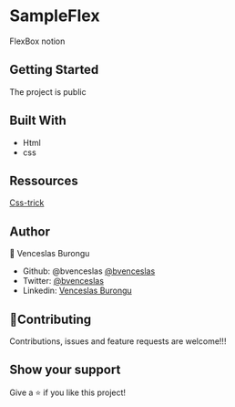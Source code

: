 # SampleFlex

FlexBox notion
## Getting Started

The project is public
## Built With

- Html
- css

## Ressources

[Css-trick](https://css-tricks.com/)
## Author

👤 Venceslas Burongu

- Github: @bvenceslas [@bvenceslas](https://github.com/bvenceslas)
- Twitter: [@bvenceslas](https://twitter.com/bvenceslas)
- Linkedin: [Venceslas Burongu](https://www.linkedin.com/in/venceslas-burongu-8271b519a/)

## 🤝Contributing

Contributions, issues and feature requests are welcome!!!

## Show your support

Give a ⭐️ if you like this project!

